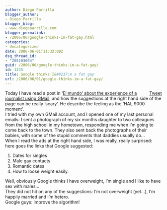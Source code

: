 ```yaml
---
author: Diego Parrilla
blogger_author:
- Diego Parrilla
blogger_blog:
- www.diegoparrilla.com
blogger_permalink:
- /2006/06/google-thinks-im-fat-gay.html
categories:
- Uncategorized
date: 2006-06-01T11:32:00Z
dsq_thread_id:
- "205103604"
guid: /2006/06/google-thinks-im-a-fat-gay/
id: 1235
title: Google thinks I&#8217;m a fat gay
url: /2006/06/01/google-thinks-im-a-fat-gay/
---
```


<div style="float: right; margin-left: 10px;">
  <a href="https://twitter.com/share" class="twitter-share-button" data-via="nubeblog" data-count="vertical" data-url="/2006/06/01/google-thinks-im-a-fat-gay/">Tweet</a>
</div>

Today I have read a post in &#8216;[El mundo&#8217; about the experience of a journalist using GMail](http://navegante2.elmundo.es/navegante/2006/06/01/gadgetoblog/1149145645.html), and how the suggestions at the right hand side of the page can be really &#8216;scary&#8217;. He describe the feeling as the &#8216;HAL 9000 moment&#8217;.  
I tried with my own GMail account, and I opened one of my last personal emails: I sent a photograph of my six months daughter to two colleagues from the high school in my hometown, responding me when I&#8217;m going to come back to the town. They also sent back the photographs of their babies, with some of the stupid comments that daddies usually do&#8230;  
When I read the ads at the right hand side, I was really, really surprised: here goes the links that Google suggested:  
1) Dates for singles  
2) Male gay contacts  
3) Romantic dates  
4) How to loose weight easily.

Well, obviously Google thinks I have overweight, I&#8217;m single and I like to have sex with males&#8230;  
They did not hit on any of the suggestions: I&#8217;m not overweight (yet&#8230;), I&#8217;m happily married and I&#8217;m hetero.  
Google guys: improve the algorithm!

